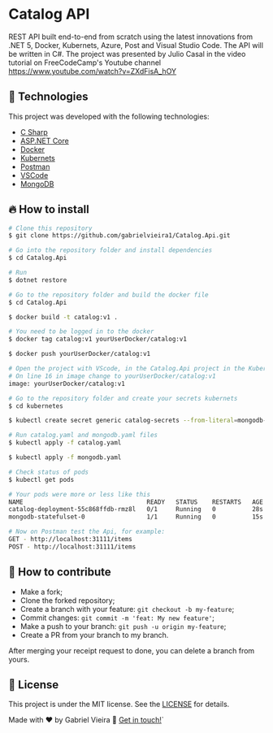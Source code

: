 # Catalog API
REST API built end-to-end from scratch using the latest innovations from .NET 5, Docker, Kubernets, Azure, Post and Visual Studio Code. The API will be written in C#.
The project was presented by Julio Casal in the video tutorial on FreeCodeCamp's Youtube channel https://www.youtube.com/watch?v=ZXdFisA_hOY

## 🚀 Technologies

This project was developed with the following technologies:

- [C Sharp](https://docs.microsoft.com/pt-br/dotnet/csharp/tour-of-csharp/)
- [ASP.NET Core](https://dotnet.microsoft.com/download/dotnet/5.0)
- [Docker](https://docs.docker.com/docker-for-windows/install/)
- [Kubernets](https://docs.docker.com/desktop/kubernetes/)
- [Postman](https://www.postman.com/downloads/)
- [VSCode](https://code.visualstudio.com/)
- [MongoDB](https://www.mongodb.com/pt-br)

## 🔥 How to install

```bash
# Clone this repository
$ git clone https://github.com/gabrielvieira1/Catalog.Api.git

# Go into the repository folder and install dependencies
$ cd Catalog.Api

# Run
$ dotnet restore

# Go to the repository folder and build the docker file
$ cd Catalog.Api

$ docker build -t catalog:v1 .

# You need to be logged in to the docker
$ docker tag catalog:v1 yourUserDocker/catalog:v1

$ docker push yourUserDocker/catalog:v1

# Open the project with VScode, in the Catalog.Api project in the Kubernets folder edit the catalog.yaml file
# On line 16 in image change to yourUserDocker/catalog:v1
image: yourUserDocker/catalog:v1

# Go to the repository folder and create your secrets kubernets
$ cd kubernetes

$ kubectl create secret generic catalog-secrets --from-literal=mongodb-password='YourPassword'

# Run catalog.yaml and mongodb.yaml files
$ kubectl apply -f catalog.yaml

$ kubectl apply -f mongodb.yaml

# Check status of pods
$ kubectl get pods

# Your pods were more or less like this
NAME                                  READY   STATUS    RESTARTS   AGE
catalog-deployment-55c868ffdb-rmz8l   0/1     Running   0          28s
mongodb-statefulset-0                 1/1     Running   0          15s

# Now on Postman test the Api, for example:
GET - http://localhost:31111/items
POST - http://localhost:31111/items
```

## 🤔 How to contribute

- Make a fork;
- Clone the forked repository;
- Create a branch with your feature: `git checkout -b my-feature`;
- Commit changes: `git commit -m 'feat: My new feature'`;
- Make a push to your branch: `git push -u origin my-feature`;
- Create a PR from your branch to my branch.

After merging your receipt request to done, you can delete a branch from yours.

## :memo: License

This project is under the MIT license. See the [LICENSE](LICENSE) for details.

Made with ♥ by Gabriel Vieira :wave: [Get in touch!](https://www.linkedin.com/in/bielvieira/)`
